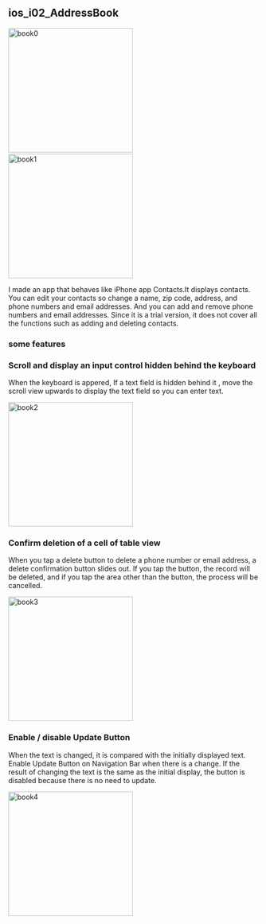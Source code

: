 ## ios_i02_AddressBook

<img src="http://mikomokaru.sakura.ne.jp/data/93/address_book0.png" alt="book0" title="book0" width="250">&nbsp;&nbsp;&nbsp;&nbsp;<img src="http://mikomokaru.sakura.ne.jp/data/93/address_book1.png" alt="book1" title="book1" width="250">

I made an app that behaves like iPhone app Contacts.It displays contacts. You can edit your contacts so change a name, zip code, address, and phone numbers and email addresses. And you can add and remove phone numbers and email addresses. Since it is a trial version, it does not cover all the functions such as adding and deleting contacts.

### some features

### Scroll and display an input control hidden behind the keyboard

When the keyboard is appered, If a text field is hidden behind it , move the scroll view upwards to display the text field so you can enter text.

<img src="http://mikomokaru.sakura.ne.jp/data/93/address_book2.png" alt="book2" title="book2" width="250">

### Confirm deletion of a cell of table view
When you tap a delete button to delete a phone number or email address, a delete confirmation button slides out. If you tap the button, the record will be deleted, and if you tap the area other than the button, the process will be cancelled.

<img src="http://mikomokaru.sakura.ne.jp/data/93/address_book3.png" alt="book3" title="book3" width="250">


### Enable / disable Update Button
When the text is changed, it is compared with the initially displayed text. Enable Update Button on Navigation Bar when there is a change. If the result of changing the text is the same as the initial display, the button is disabled because there is no need to update.

<img src="http://mikomokaru.sakura.ne.jp/data/93/address_book4.png" alt="book4" title="book4" width="250">

